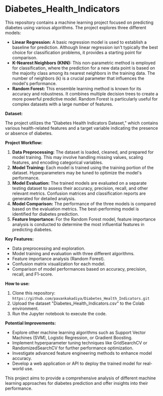 # Diabetes_Health_Indicators

This repository contains a machine learning project focused on predicting diabetes using various algorithms. The project explores three different models:

* **Linear Regression:** A basic regression model is used to establish a baseline for prediction. Although linear regression isn't typically the best choice for classification problems, it provides a starting point for comparison.
* **K-Nearest Neighbors (KNN):** This non-parametric method is employed for classification, where the prediction for a new data point is based on the majority class among its nearest neighbors in the training data. The number of neighbors (k) is a crucial parameter that influences the model's performance.
* **Random Forest:** This ensemble learning method is known for its accuracy and robustness. It combines multiple decision trees to create a more powerful predictive model. Random Forest is particularly useful for complex datasets with a large number of features.

**Dataset:**

The project utilizes the "Diabetes Health Indicators Dataset," which contains various health-related features and a target variable indicating the presence or absence of diabetes. 

**Project Workflow:**

1. **Data Preprocessing:** The dataset is loaded, cleaned, and prepared for model training. This may involve handling missing values, scaling features, and encoding categorical variables.
2. **Model Training:** Each model is trained using the training portion of the dataset. Hyperparameters may be tuned to optimize the model's performance.
3. **Model Evaluation:** The trained models are evaluated on a separate testing dataset to assess their accuracy, precision, recall, and other relevant metrics. Confusion matrices and classification reports are generated for detailed analysis.
4. **Model Comparison:** The performance of the three models is compared based on the evaluation metrics. The best-performing model is identified for diabetes prediction.
5. **Feature Importance:** For the Random Forest model, feature importance analysis is conducted to determine the most influential features in predicting diabetes.

**Key Features:**

* Data preprocessing and exploration.
* Model training and evaluation with three different algorithms.
* Feature importance analysis (Random Forest).
* Confusion matrix visualization for each model.
* Comparison of model performances based on accuracy, precision, recall, and F1-score.

**How to use:**

1. Clone this repository: `https://github.com/pavankakadiya/Diabetes_Health_Indicators.git`
2. Upload the dataset "Diabetes_Health_Indicators.csv" to the Colab environment.
3. Run the Jupyter notebook to execute the code. 

**Potential Improvements:**

* Explore other machine learning algorithms such as Support Vector Machines (SVM), Logistic Regression, or Gradient Boosting.
* Implement hyperparameter tuning techniques like GridSearchCV or RandomizedSearchCV for further performance optimization.
* Investigate advanced feature engineering methods to enhance model accuracy.
* Develop a web application or API to deploy the trained model for real-world use.

This project aims to provide a comprehensive analysis of different machine learning approaches for diabetes prediction and offer insights into their performance.
